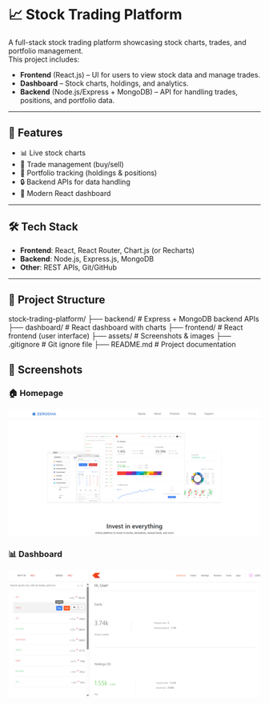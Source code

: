 # 📈 Stock Trading Platform

A full-stack stock trading platform showcasing stock charts, trades, and portfolio management.  
This project includes:

- **Frontend** (React.js) – UI for users to view stock data and manage trades.
- **Dashboard** – Stock charts, holdings, and analytics.
- **Backend** (Node.js/Express + MongoDB) – API for handling trades, positions, and portfolio data.

---

## 🚀 Features
- 📊 Live stock charts
- 📝 Trade management (buy/sell)
- 💼 Portfolio tracking (holdings & positions)
- 🔒 Backend APIs for data handling
- 🎨 Modern React dashboard

---

## 🛠️ Tech Stack
- **Frontend**: React, React Router, Chart.js (or Recharts)
- **Backend**: Node.js, Express.js, MongoDB
- **Other**: REST APIs, Git/GitHub

---

## 📂 Project Structure

stock-trading-platform/
├── backend/        # Express + MongoDB backend APIs
├── dashboard/      # React dashboard with charts
├── frontend/       # React frontend (user interface)
├── assets/         # Screenshots & images
├── .gitignore      # Git ignore file
├── README.md       # Project documentation

## 📸 Screenshots

### 🏠 Homepage
![Homepage](assets/homepage.png)

### 📊 Dashboard
![Dashboard](assets/dashboard.png)



